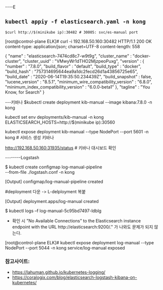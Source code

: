 ----E
## `kubectl appiy -f elasticsearch.yaml -n kong`

`$curl http://$(minikube ip):30482 # 30005: svc/es-manual port`

[root@control-plane ELK]# curl -i 192.168.50.160:30482
HTTP/1.1 200 OK
content-type: application/json; charset=UTF-8
content-length: 558

{
  "name" : "elasticsearch-7474cd8c7-w9t9g",
  "cluster_name" : "docker-cluster",
  "cluster_uuid" : "VMwyWr1dTHO2MjzpeoPuxg",
  "version" : {
    "number" : "7.8.0",
    "build_flavor" : "default",
    "build_type" : "docker",
    "build_hash" : "757314695644ea9a1dc2fecd26d1a43856725e65",
    "build_date" : "2020-06-14T19:35:50.234439Z",
    "build_snapshot" : false,
    "lucene_version" : "8.5.1",
    "minimum_wire_compatibility_version" : "6.8.0",
    "minimum_index_compatibility_version" : "6.0.0-beta1"
  },
  "tagline" : "You Know, for Search"
}


---키바나
$kubectl create deployment kib-manual --image kibana:7.8.0 -n kong

kubectl set env deployments/kib-manual -n kong ELASTICSEARCH_HOSTS=http://$(minikube ip):30560

kubectl expose deployment kib-manual --type NodePort --port 5601 -n kong # 서비스 생성 키바나

http://192.168.50.160:31935/status # 키바나 대시보드 확인

--------Logstash

$ kubectl create configmap log-manual-pipeline \
--from-file ./logstash.conf -n kong

[Output]
configmap/log-manual-pipeline created

#deployment 다운 -> L-delployment 복붙

[Output]
deployment.apps/log-manual created

$ kubectl logs –f log-manual-5c95bd7497-ldblg
- 확인 시 "No Available Connections” to the Elasticsearch instance endpoint with the URL http://elasticsearch:9200/." 가 나와도 문제가 되지 않는다.

[root@control-plane ELK]#  kubectl expose deployment log-manual --type NodePort --port 5044 -n kong
service/log-manual exposed

### 참고사이트: 
- https://lahuman.github.io/kubernetes-logging/
- https://coralogix.com/blog/elasticsearch-logstash-kibana-on-kubernetes/